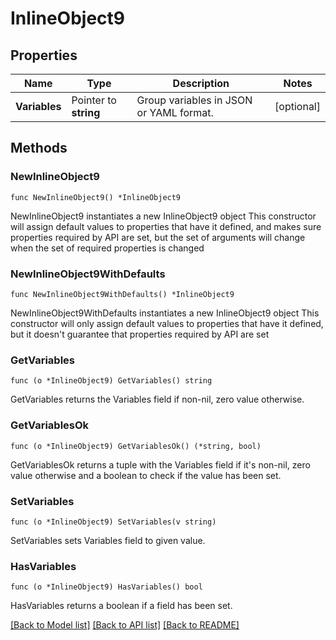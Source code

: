 # InlineObject9

## Properties

Name | Type | Description | Notes
------------ | ------------- | ------------- | -------------
**Variables** | Pointer to **string** | Group variables in JSON or YAML format. | [optional] 

## Methods

### NewInlineObject9

`func NewInlineObject9() *InlineObject9`

NewInlineObject9 instantiates a new InlineObject9 object
This constructor will assign default values to properties that have it defined,
and makes sure properties required by API are set, but the set of arguments
will change when the set of required properties is changed

### NewInlineObject9WithDefaults

`func NewInlineObject9WithDefaults() *InlineObject9`

NewInlineObject9WithDefaults instantiates a new InlineObject9 object
This constructor will only assign default values to properties that have it defined,
but it doesn't guarantee that properties required by API are set

### GetVariables

`func (o *InlineObject9) GetVariables() string`

GetVariables returns the Variables field if non-nil, zero value otherwise.

### GetVariablesOk

`func (o *InlineObject9) GetVariablesOk() (*string, bool)`

GetVariablesOk returns a tuple with the Variables field if it's non-nil, zero value otherwise
and a boolean to check if the value has been set.

### SetVariables

`func (o *InlineObject9) SetVariables(v string)`

SetVariables sets Variables field to given value.

### HasVariables

`func (o *InlineObject9) HasVariables() bool`

HasVariables returns a boolean if a field has been set.


[[Back to Model list]](../README.md#documentation-for-models) [[Back to API list]](../README.md#documentation-for-api-endpoints) [[Back to README]](../README.md)


